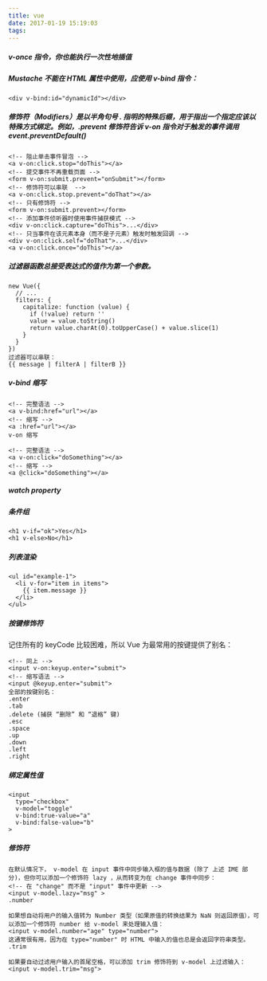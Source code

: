 ```yaml
---
title: vue
date: 2017-01-19 15:19:03
tags:
---
```

#####  v-once 指令，你也能执行一次性地插值

##### Mustache 不能在 HTML 属性中使用，应使用 v-bind 指令：

```
<div v-bind:id="dynamicId"></div>
```

##### 修饰符（Modifiers）是以半角句号 . 指明的特殊后缀，用于指出一个指定应该以特殊方式绑定。例如，.prevent 修饰符告诉 v-on 指令对于触发的事件调用 event.preventDefault()

```
<!-- 阻止单击事件冒泡 -->
<a v-on:click.stop="doThis"></a>
<!-- 提交事件不再重载页面 -->
<form v-on:submit.prevent="onSubmit"></form>
<!-- 修饰符可以串联  -->
<a v-on:click.stop.prevent="doThat"></a>
<!-- 只有修饰符 -->
<form v-on:submit.prevent></form>
<!-- 添加事件侦听器时使用事件捕获模式 -->
<div v-on:click.capture="doThis">...</div>
<!-- 只当事件在该元素本身（而不是子元素）触发时触发回调 -->
<div v-on:click.self="doThat">...</div>
<a v-on:click.once="doThis"></a>
```

##### 过滤器函数总接受表达式的值作为第一个参数。

```
new Vue({
  // ...
  filters: {
    capitalize: function (value) {
      if (!value) return ''
      value = value.toString()
      return value.charAt(0).toUpperCase() + value.slice(1)
    }
  }
})
过滤器可以串联：
{{ message | filterA | filterB }}
```

##### v-bind 缩写


```
<!-- 完整语法 -->
<a v-bind:href="url"></a>
<!-- 缩写 -->
<a :href="url"></a>
v-on 缩写

<!-- 完整语法 -->
<a v-on:click="doSomething"></a>
<!-- 缩写 -->
<a @click="doSomething"></a>
```
##### watch property
##### 条件组

```
<h1 v-if="ok">Yes</h1>
<h1 v-else>No</h1>
```
##### 列表渲染

```
<ul id="example-1">
  <li v-for="item in items">
    {{ item.message }}
  </li>
</ul>
```
##### 按键修饰符
记住所有的 keyCode 比较困难，所以 Vue 为最常用的按键提供了别名：

```
<!-- 同上 -->
<input v-on:keyup.enter="submit">
<!-- 缩写语法 -->
<input @keyup.enter="submit">
全部的按键别名：
.enter
.tab
.delete (捕获 “删除” 和 “退格” 键)
.esc
.space
.up
.down
.left
.right
```
##### 绑定属性值

```
<input
  type="checkbox"
  v-model="toggle"
  v-bind:true-value="a"
  v-bind:false-value="b"
>
```
##### 修饰符

```
在默认情况下， v-model 在 input 事件中同步输入框的值与数据 (除了 上述 IME 部分)，但你可以添加一个修饰符 lazy ，从而转变为在 change 事件中同步：
<!-- 在 "change" 而不是 "input" 事件中更新 -->
<input v-model.lazy="msg" >
.number

如果想自动将用户的输入值转为 Number 类型（如果原值的转换结果为 NaN 则返回原值），可以添加一个修饰符 number 给 v-model 来处理输入值：
<input v-model.number="age" type="number">
这通常很有用，因为在 type="number" 时 HTML 中输入的值也总是会返回字符串类型。
.trim

如果要自动过滤用户输入的首尾空格，可以添加 trim 修饰符到 v-model 上过滤输入：
<input v-model.trim="msg">
```

